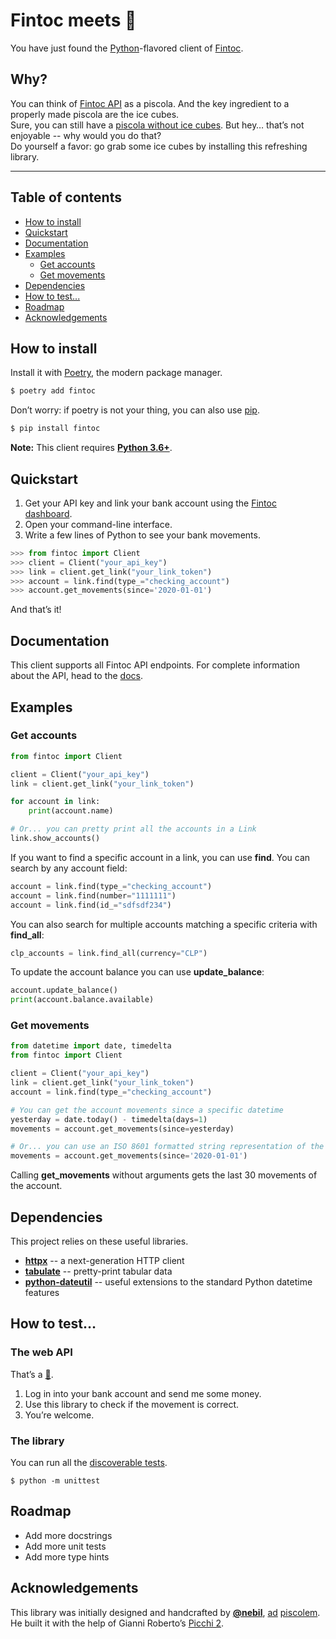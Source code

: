 
# Fintoc meets :snake:

You have just found the [Python](https://www.python.org/)-flavored client of [Fintoc](https://fintoc.com/).

## Why?

You can think of [Fintoc API](https://fintoc.com/docs) as a piscola.
And the key ingredient to a properly made piscola are the ice cubes.  
Sure, you can still have a [piscola without ice cubes](https://curl.haxx.se/).
But hey… that’s not enjoyable -- why would you do that?  
Do yourself a favor: go grab some ice cubes by installing this refreshing library.

---

## Table of contents

* [How to install](#how-to-install)
* [Quickstart](#quickstart)
* [Documentation](#documentation)
* [Examples](#examples)
  + [Get accounts](#get-accounts)
  + [Get movements](#get-movements)
* [Dependencies](#dependencies)
* [How to test...](#how-to-test)
* [Roadmap](#roadmap)
* [Acknowledgements](#acknowledgements)

## How to install

Install it with [Poetry](https://python-poetry.org/), the modern package manager.

```sh
$ poetry add fintoc
```

Don’t worry: if poetry is not your thing, you can also use [pip](https://pip.pypa.io/en/stable/).

```sh
$ pip install fintoc
```

**Note:** This client requires [**Python 3.6+**](https://docs.python.org/3/whatsnew/3.6.html).

## Quickstart

1. Get your API key and link your bank account using the [Fintoc dashboard](https://app.fintoc.com/login).
2. Open your command-line interface.
3. Write a few lines of Python to see your bank movements.

```python
>>> from fintoc import Client
>>> client = Client("your_api_key")
>>> link = client.get_link("your_link_token")
>>> account = link.find(type_="checking_account")
>>> account.get_movements(since='2020-01-01')
```

And that’s it!

## Documentation

This client supports all Fintoc API endpoints. For complete information about the API, head to the [docs](https://fintoc.com/docs).

## Examples

### Get accounts

```python
from fintoc import Client

client = Client("your_api_key")
link = client.get_link("your_link_token")

for account in link:
    print(account.name)

# Or... you can pretty print all the accounts in a Link
link.show_accounts()
```

If you want to find a specific account in a link, you can use **find**. You can search by any account field:

```python
account = link.find(type_="checking_account")
account = link.find(number="1111111")
account = link.find(id_="sdfsdf234")
```

You can also search for multiple accounts matching a specific criteria with **find_all**:

```python
clp_accounts = link.find_all(currency="CLP")
```

To update the account balance you can use **update_balance**:

```python
account.update_balance()
print(account.balance.available)
```

### Get movements

```python
from datetime import date, timedelta
from fintoc import Client

client = Client("your_api_key")
link = client.get_link("your_link_token")
account = link.find(type_="checking_account")

# You can get the account movements since a specific datetime
yesterday = date.today() - timedelta(days=1)
movements = account.get_movements(since=yesterday)

# Or... you can use an ISO 8601 formatted string representation of the datetime
movements = account.get_movements(since='2020-01-01')
```

Calling **get_movements** without arguments gets the last 30 movements of the account.

## Dependencies

This project relies on these useful libraries.

- [**httpx**](https://github.com/encode/httpx) -- a next-generation HTTP client
- [**tabulate**](https://github.com/astanin/python-tabulate) -- pretty-print tabular data
- [**python-dateutil**](https://github.com/dateutil/dateutil) -- useful extensions to the standard Python datetime features

## How to test…

### The web API

That’s a [🍰](https://en.wiktionary.org/wiki/piece_of_cake).

1. Log in into your bank account and send me some money.
2. Use this library to check if the movement is correct.
3. You’re welcome.

### The library

You can run all the [discoverable tests](https://docs.python.org/3/library/unittest.html#test-discovery).

`$ python -m unittest`

## Roadmap

- Add more docstrings
- Add more unit tests
- Add more type hints

## Acknowledgements

This library was initially designed and handcrafted by [**@nebil**](https://github.com/nebil),
[ad](https://en.wikipedia.org/wiki/Ad_honorem) [piscolem](https://en.wiktionary.org/wiki/piscola).  
He built it with the help of Gianni Roberto’s [Picchi 2](https://www.youtube.com/watch?v=WqjUlmkYr2g).
